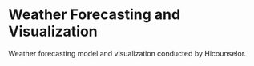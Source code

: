 # Weather Forecasting and Visualization
 Weather forecasting model and visualization conducted by Hicounselor.
